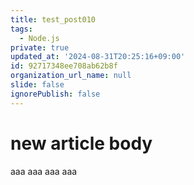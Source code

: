 ```yaml
---
title: test_post010
tags:
  - Node.js
private: true
updated_at: '2024-08-31T20:25:16+09:00'
id: 92717348ee708ab62b8f
organization_url_name: null
slide: false
ignorePublish: false
---
```

# new article body
aaa
aaa
aaa
aaa
